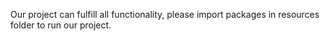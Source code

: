 Our project can fulfill all functionality, please import packages in resources folder to run our project.